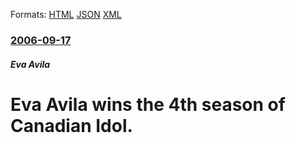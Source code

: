 
Formats: [HTML](/news/2006/09/17/eva-avila-wins-the-4th-season-of-canadian-idol.html)  [JSON](/news/2006/09/17/eva-avila-wins-the-4th-season-of-canadian-idol.json)  [XML](/news/2006/09/17/eva-avila-wins-the-4th-season-of-canadian-idol.xml)  

### [2006-09-17](/news/2006/09/17/index.md)

##### Eva Avila
#  Eva Avila wins the 4th season of Canadian Idol.



